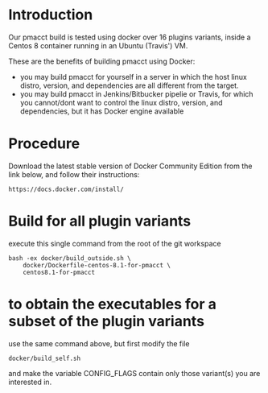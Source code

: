 # Introduction

Our pmacct build is tested using docker over 16 plugins variants, inside a Centos 8 container running in an Ubuntu (Travis') VM.

These are the benefits of building pmacct using Docker:
- you may build pmacct for yourself in a server in which the host linux distro, version, and dependencies are all different from the target.
- you may build pmacct in Jenkins/Bitbucker pipelie or Travis, for which you cannot/dont want to control the linux distro, version, and dependencies, but it has Docker engine available


# Procedure

Download the latest stable version of Docker Community Edition from the link below, and follow their instructions: 
    
    https://docs.docker.com/install/


# Build for all plugin variants

execute this single command from the root of the git workspace

    bash -ex docker/build_outside.sh \
        docker/Dockerfile-centos-8.1-for-pmacct \
        centos8.1-for-pmacct 

# to obtain the executables for a subset of the plugin variants

use the same command above, but first modify the file 

    docker/build_self.sh 

and make the variable CONFIG_FLAGS contain only those variant(s) you are interested in.
